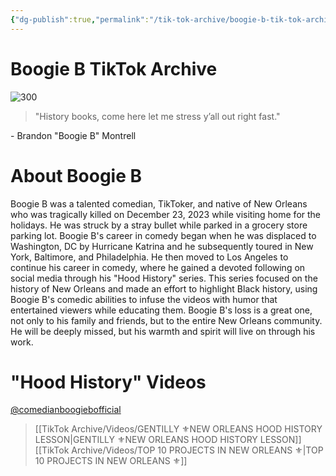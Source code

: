 ```yaml
---
{"dg-publish":true,"permalink":"/tik-tok-archive/boogie-b-tik-tok-archive/"}
---
```



# Boogie B TikTok Archive

![300](https://m.media-amazon.com/images/M/MV5BMWMyMzE2ZTUtMWE5MS00NzA4LTgxYmYtNDhmNTg5MDgyOTMyXkEyXkFqcGdeQXVyMjQwMDg0Ng@@._V1_.jpg)

>"History books, come here let me stress y’all out right fast."

\- Brandon "Boogie B" Montrell

# About Boogie B

Boogie B was a talented comedian, TikToker, and native of New Orleans who was tragically killed on December 23, 2023 while visiting home for the holidays. He was struck by a stray bullet while parked in a grocery store parking lot. Boogie B's career in comedy began when he was displaced to Washington, DC by Hurricane Katrina and he subsequently toured in New York, Baltimore, and Philadelphia. He then moved to Los Angeles to continue his career in comedy, where he gained a devoted following on social media through his "Hood History" series. This series focused on the history of New Orleans and made an effort to highlight Black history, using Boogie B's comedic abilities to infuse the videos with humor that entertained viewers while educating them. Boogie B's loss is a great one, not only to his family and friends, but to the entire New Orleans community. He will be deeply missed, but his warmth and spirit will live on through his work.

# "Hood History" Videos
[@comedianboogiebofficial](https://www.tiktok.com/@comedianboogiebofficial?lang=en)

>[[TikTok Archive/Videos/GENTILLY ⚜️NEW ORLEANS HOOD HISTORY LESSON\|GENTILLY ⚜️NEW ORLEANS HOOD HISTORY LESSON]]
>[[TikTok Archive/Videos/TOP 10 PROJECTS IN NEW ORLEANS ⚜️\|TOP 10 PROJECTS IN NEW ORLEANS ⚜️]]



